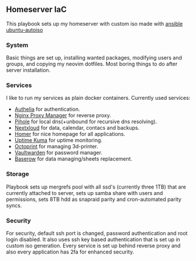 ## Homeserver IaC
This playbook sets up my homeserver with custom iso made with [ansible ubuntu-autoiso](https://github.com/K9H9/ubuntu-autoiso-ansible)

### System
Basic things are set up, installing wanted packages, modifying users and groups, and copying my neovim dotfiles. Most boring things to do after server installation.

### Services
I like to run my services as plain docker containers. Currently used services:
  - [Authelia](https://github.com/authelia/authelia) for authentication.
  - [Nginx Proxy Manager](https://github.com/NginxProxyManager/nginx-proxy-manager) for reverse proxy.
  - [Pihole](https://pi-hole.net/) for local dns(+unbound for recursive dns resolving).
  - [Nextxloud](https://nextcloud.com/) for data, calendar, contacs and backups.
  - [Homer](https://github.com/bastienwirtz/homer) for nice homepage for all applications.
  - [Uptime Kuma](https://github.com/louislam/uptime-kuma) for uptime monitoring.
  - [Octoprint](https://octoprint.org/) for managing 3d-printer.
  - [Vaultwarden](https://github.com/dani-garcia/vaultwarden) for password manager.
  - [Baserow](https://github.com/bram2w/baserow) for data managing/sheets replacement.

### Storage
Playbook sets up mergrefs pool with all ssd's (currently three 1TB) that are currently attached to server, sets up samba share with users and permissions, sets 8TB hdd as snapraid parity and cron-automated parity syncs.

### Security
For security, default ssh port is changed, password authentication and root login disabled. It also uses ssh key based authentication that is set up in custom iso generation. Every service is set up behind reverse proxy and also every application has 2fa for enhanced security.

